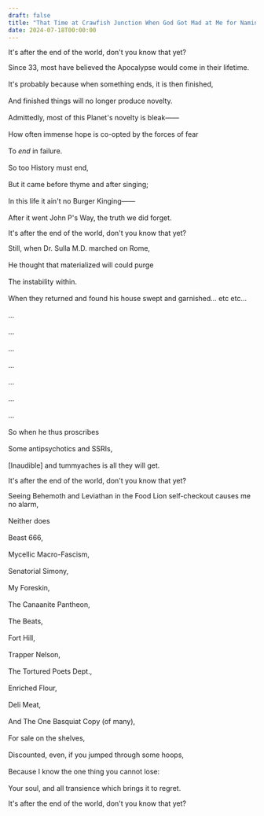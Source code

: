 ```yaml
---
draft: false
title: "That Time at Crawfish Junction When God Got Mad at Me for Naming A Bong After The Angel Metatron Who Isn't Even In The Bible By The Way"
date: 2024-07-18T00:00:00
---
```

It's after the end of the world, don't you know that yet? 

Since 33, most have believed the Apocalypse would come in their lifetime. <br>  
It's probably because when something ends, it is then finished, <br>  
And finished things will no longer produce novelty. <br>  
Admittedly, most of this Planet's novelty is bleak—— <br>  
How often immense hope is co-opted by the forces of fear <br>  
To _end_ in failure. <br>  
So too History must end, <br>  
But it came before thyme and after singing; <br>  
In this life it ain't no Burger Kinging—— <br>  
After it went John P's Way, the truth we did forget. <br>  

It's after the end of the world, don't you know that yet?

Still, when Dr. Sulla M.D. marched on Rome, <br>  
He thought that materialized will could purge <br>  
The instability within. <br>  
When they returned and found his house swept and garnished... etc etc... <br>  
... <br>  
... <br>  
... <br>  
... <br>  
... <br>  
... <br>  
... <br>  
So when he thus proscribes <br>  
Some antipsychotics and SSRIs, <br>  
[Inaudible] and tummyaches is all they will get.

It's after the end of the world, don't you know that yet?

Seeing Behemoth and Leviathan in the Food Lion self-checkout causes me no alarm, <br>  
Neither does <br>  
Beast 666, <br>  
Mycellic Macro-Fascism, <br>  
Senatorial Simony, <br>  
My Foreskin, <br>  
The Canaanite Pantheon, <br>  
The Beats, <br>  
Fort Hill, <br>  
Trapper Nelson, <br>  
The Tortured Poets Dept., <br>  
Enriched Flour, <br>  
Deli Meat, <br>  
And The One Basquiat Copy (of many), <br>  
For sale on the shelves, <br>  
Discounted, even, if you jumped through some hoops, <br>  
Because I know the one thing you cannot lose: <br>  
Your soul, and all transience which brings it to regret. 

It's after the end of the world, don't you know that yet? 

